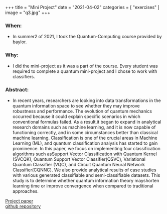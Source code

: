 +++
title = "Mini Project"
date = "2021-04-02"
categories = [
    "exercises"
]
image = "q3.jpg"
+++

### When: 
- In summer2 of 2021, I took the Quantum-Computing course provided by baylor.

### Why: 
- I did the mini-project as it was a part of the course. Every student was required to complete a quantum mini-project and I chose to work with classifiers.

### **Abstract:** 
- In recent years, researchers are looking into data transformations in the quantum information space to see whether they may improve robustness and performance.  The evolution of quantum mechanics occurred because it could explain specific scenarios in which conventional formulas failed.  As a result,it began to expand in analytical research domains such as machine learning, and it is now capable of functioning correctly, and in some circumstances better than classical machine learning. Classification is one of the crucial areas in Machine Learning (ML), and quantum classification analysis has started to gain prominence.  In this paper, we focus on implementing four classification algorithms such asSupport Vector Classification with Quantum Kernel (SVCQK), Quantum Support Vector Classifier(QSVC),  Variational  Quantum  Classifier  (VQC),  and  Circuit  Quantum  Neural  Network  Classifier(CQNNC). We also provide analytical results of case studies with various generated classifiable and semi-classifiable  datasets.   This  study  is  to  determine  whether  quantum  information  theory  mayshorten learning time or improve convergence when compared to traditional approaches.

[Project paper](/images/paper.pdf) \
[github repository](https://github.com/tonnidas/Quantum-Classifiers)
